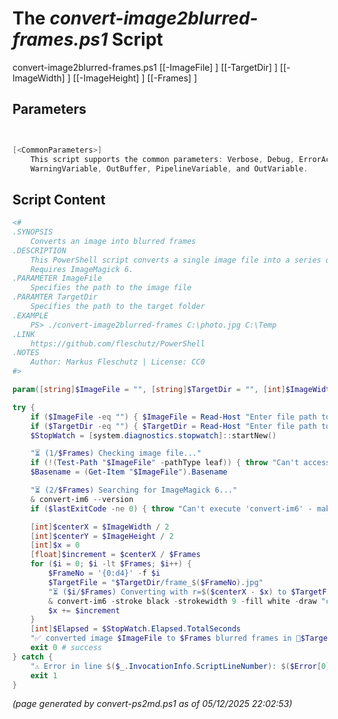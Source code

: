 The *convert-image2blurred-frames.ps1* Script
===========================

convert-image2blurred-frames.ps1 [[-ImageFile] <string>] [[-TargetDir] <string>] [[-ImageWidth] <int>] [[-ImageHeight] <int>] [[-Frames] <int>]


Parameters
----------
```powershell


[<CommonParameters>]
    This script supports the common parameters: Verbose, Debug, ErrorAction, ErrorVariable, WarningAction, 
    WarningVariable, OutBuffer, PipelineVariable, and OutVariable.
```

Script Content
--------------
```powershell
<#
.SYNOPSIS
	Converts an image into blurred frames
.DESCRIPTION
	This PowerShell script converts a single image file into a series of blurred frames in a target dir.
	Requires ImageMagick 6.
.PARAMETER ImageFile
	Specifies the path to the image file
.PARAMTER TargetDir
	Specifies the path to the target folder
.EXAMPLE
	PS> ./convert-image2blurred-frames C:\photo.jpg C:\Temp
.LINK
	https://github.com/fleschutz/PowerShell
.NOTES
	Author: Markus Fleschutz | License: CC0
#>

param([string]$ImageFile = "", [string]$TargetDir = "", [int]$ImageWidth = 1920, [int]$ImageHeight = 1393, [int]$Frames = 600)

try {
	if ($ImageFile -eq "") { $ImageFile = Read-Host "Enter file path to image file" }
	if ($TargetDir -eq "") { $TargetDir = Read-Host "Enter file path to target directory" }
	$StopWatch = [system.diagnostics.stopwatch]::startNew()

	"⏳ (1/$Frames) Checking image file..."
	if (!(Test-Path "$ImageFile" -pathType leaf)) { throw "Can't access image file: $ImageFile" }
	$Basename = (Get-Item "$ImageFile").Basename

	"⏳ (2/$Frames) Searching for ImageMagick 6..."
	& convert-im6 --version
	if ($lastExitCode -ne 0) { throw "Can't execute 'convert-im6' - make sure ImageMagick 6 is installed and available" }

	[int]$centerX = $ImageWidth / 2 
	[int]$centerY = $ImageHeight / 2
	[int]$x = 0
	[float]$increment = $centerX / $Frames
	for ($i = 0; $i -lt $Frames; $i++) {
		$FrameNo = '{0:d4}' -f $i
		$TargetFile = "$TargetDir/frame_$($FrameNo).jpg"
		"⏳ ($i/$Frames) Converting with r=$($centerX - $x) to $TargetFile..."
		& convert-im6 -stroke black -strokewidth 9 -fill white -draw "circle $centerX,$centerY $x,$centerY" "$ImageFile" "$TargetFile"
		$x += $increment
	}
	[int]$Elapsed = $StopWatch.Elapsed.TotalSeconds
	"✅ converted image $ImageFile to $Frames blurred frames in 📂$TargetDir in $Elapsed sec."
	exit 0 # success
} catch {
	"⚠️ Error in line $($_.InvocationInfo.ScriptLineNumber): $($Error[0])"
	exit 1
}
```

*(page generated by convert-ps2md.ps1 as of 05/12/2025 22:02:53)*

